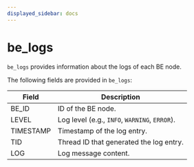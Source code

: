 ```yaml
---
displayed_sidebar: docs
---
```


# be_logs

`be_logs` provides information about the logs of each BE node.

The following fields are provided in `be_logs`:

| **Field**   | **Description**                                              |
| ----------- | ------------------------------------------------------------ |
| BE_ID       | ID of the BE node.                                           |
| LEVEL       | Log level (e.g., `INFO`, `WARNING`, `ERROR`).                |
| TIMESTAMP   | Timestamp of the log entry.                                  |
| TID         | Thread ID that generated the log entry.                      |
| LOG         | Log message content.                                         |
